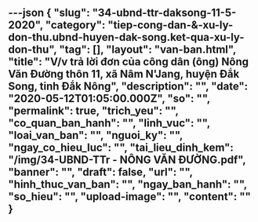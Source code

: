 ---json
{
    "slug": "34-ubnd-ttr-daksong-11-5-2020",
    "category": "tiep-cong-dan-&-xu-ly-don-thu.ubnd-huyen-dak-song.ket-qua-xu-ly-don-thu",
    "tag": [],
    "layout": "van-ban.html",
    "title": "V/v trả lời đơn của công dân (ông) Nông Văn Đường thôn 11, xã Nâm N'Jang, huyện Đắk Song, tỉnh Đắk Nông",
    "description": "",
    "date": "2020-05-12T01:05:00.000Z",
    "so": "",
    "permalink": true,
    "trich_yeu": "",
    "co_quan_ban_hanh": "",
    "linh_vuc": "",
    "loai_van_ban": "",
    "nguoi_ky": "",
    "ngay_co_hieu_luc": "",
    "tai_lieu_dinh_kem": "/img/34-UBND-TTr - NÔNG VĂN ĐƯỜNG.pdf",
    "banner": "",
    "draft": false,
    "url": "",
    "hinh_thuc_van_ban": "",
    "ngay_ban_hanh": "",
    "so_hieu": "",
    "upload-image": "",
    "__content__": ""
}
---
